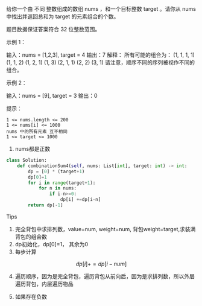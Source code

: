 给你一个由 不同 整数组成的数组 nums ，和一个目标整数 target 。请你从 nums 中找出并返回总和为 target 的元素组合的个数。

题目数据保证答案符合 32 位整数范围。

 

示例 1：

输入：nums = [1,2,3], target = 4
输出：7
解释：
所有可能的组合为：
(1, 1, 1, 1)
(1, 1, 2)
(1, 2, 1)
(1, 3)
(2, 1, 1)
(2, 2)
(3, 1)
请注意，顺序不同的序列被视作不同的组合。

示例 2：

输入：nums = [9], target = 3
输出：0

 

提示：

    1 <= nums.length <= 200
    1 <= nums[i] <= 1000
    nums 中的所有元素 互不相同
    1 <= target <= 1000



1. nums都是正数

```python
class Solution:
    def combinationSum4(self, nums: List[int], target: int) -> int:
        dp = [0] * (target+1)
        dp[0]=1
        for i in range(target+1):
            for n in nums:
                if i-n>=0:
                    dp[i] +=dp[i-n]
        return dp[-1]
```





Tips

1. 完全背包中求排列数，value=num, weight=num, 背包weight=target,求装满背包的组合数
2. dp初始化，dp[0]=1， 其余为0
3. 每步计算

$$
dp[i]+=dp[i-num]
$$

4. 遍历顺序，因为是完全背包，遍历背包从前向后，因为是求排列数，所以外层遍历背包，内层遍历物品



2. 如果存在负数

